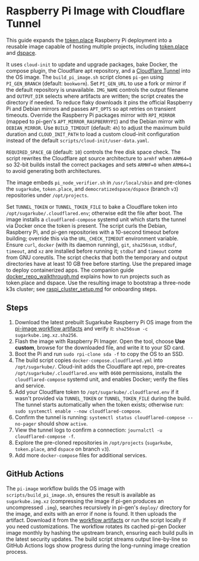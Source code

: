 # Raspberry Pi Image with Cloudflare Tunnel

This guide expands the
[token.place](https://github.com/futuroptimist/token.place) Raspberry Pi
deployment into a reusable image capable of hosting multiple projects, including
[token.place](https://github.com/futuroptimist/token.place) and
[dspace](https://github.com/democratizedspace/dspace).

It uses `cloud-init` to update and upgrade packages, bake Docker, the compose
plugin, the Cloudflare apt repository, and a
[Cloudflare Tunnel](https://developers.cloudflare.com/cloudflare-one/connections/connect-apps/)
into the OS image. The `build_pi_image.sh` script clones `pi-gen` using
`PI_GEN_BRANCH` (default: `bookworm`). Set `PI_GEN_URL` to use a fork or mirror
if the default repository is unavailable. `IMG_NAME` controls the output filename
and `OUTPUT_DIR` selects where artifacts are written; the script creates the
directory if needed. To reduce flaky downloads it pins the official Raspberry Pi
and Debian mirrors and passes `APT_OPTS` so apt retries on transient timeouts.
Override the Raspberry Pi packages mirror with `RPI_MIRROR` (mapped to pi-gen's
`APT_MIRROR_RASPBERRYPI`) and the Debian mirror with `DEBIAN_MIRROR`. Use
`BUILD_TIMEOUT` (default: `4h`) to adjust the maximum build duration and
`CLOUD_INIT_PATH` to load a custom cloud-init configuration instead of the
default `scripts/cloud-init/user-data.yaml`.

`REQUIRED_SPACE_GB` (default: `10`) controls the free disk space check.
The script rewrites the Cloudflare apt source architecture to `armhf` when
`ARM64=0` so 32-bit builds install the correct packages and sets `ARMHF=0` when
`ARM64=1` to avoid generating both architectures.

The image embeds `pi_node_verifier.sh` in `/usr/local/sbin` and pre-clones the
`sugarkube`, `token.place`, and `democratizedspace/dspace` (branch `v3`)
repositories under `/opt/projects`.

Set `TUNNEL_TOKEN` or `TUNNEL_TOKEN_FILE` to bake a Cloudflare token into
`/opt/sugarkube/.cloudflared.env`; otherwise edit the file after boot. The image
installs a `cloudflared-compose` systemd unit which starts the tunnel via Docker
once the token is present. The script curls the Debian, Raspberry Pi, and pi-gen
repositories with a 10-second timeout before building; override this via the
`URL_CHECK_TIMEOUT` environment variable. Ensure `curl`, `docker` (with its
daemon running), `git`, `sha256sum`, `stdbuf`, `timeout`, and `xz` are installed
before running it; `stdbuf` and `timeout` come from GNU coreutils. The script
checks that both the temporary and output directories have at least 10 GB free
before starting. Use the prepared image to deploy containerized apps. The
companion guide [docker_repo_walkthrough.md](docker_repo_walkthrough.md)
explains how to run projects such as token.place and dspace. Use the resulting
image to bootstrap a three-node k3s cluster; see
[raspi_cluster_setup.md](raspi_cluster_setup.md) for onboarding steps.

## Steps

1. Download the latest prebuilt Sugarkube Raspberry Pi OS image from the
   [pi-image workflow artifacts](https://github.com/futuroptimist/sugarkube/actions/workflows/pi-image.yml)
   and verify it: `sha256sum -c sugarkube.img.xz.sha256`.
2. Flash the image with Raspberry Pi Imager. Open the tool, choose **Use custom**,
   browse for the downloaded file, and write it to your SD card.
3. Boot the Pi and run `sudo rpi-clone sda -f` to copy the OS to an SSD.
4. The build script copies `docker-compose.cloudflared.yml` into
   `/opt/sugarkube/`. Cloud-init adds the Cloudflare apt repo, pre-creates
   `/opt/sugarkube/.cloudflared.env` with `0600` permissions, installs the
   `cloudflared-compose` systemd unit, and enables Docker; verify the files and
   service.
5. Add your Cloudflare token to `/opt/sugarkube/.cloudflared.env` if it wasn't
   provided via `TUNNEL_TOKEN` or `TUNNEL_TOKEN_FILE` during the build. The
   tunnel starts automatically when the token exists; otherwise run:
   `sudo systemctl enable --now cloudflared-compose`.
6. Confirm the tunnel is running: `systemctl status cloudflared-compose --no-pager` should show `active`.
7. View the tunnel logs to confirm a connection:
   `journalctl -u cloudflared-compose -f`.
8. Explore the pre-cloned repositories in `/opt/projects` (`sugarkube`,
   `token.place`, and `dspace` on branch `v3`).
9. Add more `docker-compose` files for additional services.

## GitHub Actions

The `pi-image` workflow builds the OS image with `scripts/build_pi_image.sh`,
ensures the result is available as `sugarkube.img.xz` (compressing the image if
pi-gen produces an uncompressed `.img`), searches recursively in pi-gen's
`deploy/` directory for the image, and exits with an error if none is found.
It then uploads the artifact. Download it
from the [workflow artifacts](https://github.com/futuroptimist/sugarkube/actions/workflows/pi-image.yml)
or run the script locally if you need customizations. The workflow rotates its
cached pi-gen Docker image monthly by hashing the upstream branch, ensuring each
build pulls in the latest security updates.
The build script streams output line-by-line so GitHub Actions logs show
progress during the long-running image creation process.
